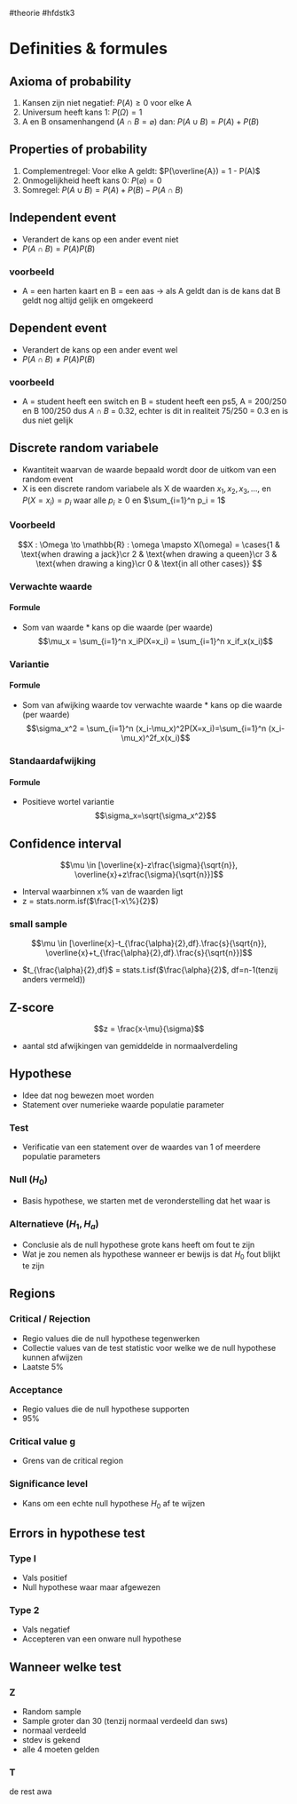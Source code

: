 #theorie #hfdstk3
# Definities & formules
## Axioma of probability
1) Kansen zijn niet negatief: $P(A) \ge 0$  voor elke A
2) Universum heeft kans 1: $P(\Omega) = 1$
3) A en B onsamenhangend ($A \cap B = \varnothing$) dan: $P(A \cup B) = P(A) + P(B)$

## Properties of probability
1) Complementregel: Voor elke A geldt: $P(\overline{A}) = 1 - P(A)$
2) Onmogelijkheid heeft kans 0: $P(\varnothing) = 0$
3) Somregel: $P(A \cup B) = P(A) + P(B) - P(A \cap B)$

## Independent event
- Verandert de kans op een ander event niet
- $P(A \cap B) = P(A)P(B)$
### voorbeeld
- A = een harten kaart en B = een aas -> als A geldt dan is de kans dat B geldt nog altijd gelijk en omgekeerd

## Dependent event
- Verandert de kans op een ander event wel
- $P(A \cap B) \neq P(A)P(B)$
### voorbeeld
- A = student heeft een switch en B = student heeft een ps5, A = 200/250 en B 100/250 dus $A \cap B$ = 0.32, echter is dit in realiteit 75/250 = 0.3 en is dus niet gelijk

## Discrete random variabele
- Kwantiteit waarvan de waarde bepaald wordt door de uitkom van een random event
- X is een discrete random variabele als X de waarden $x_1, x_2, x_3, \dots,$ en $P(X=x_i)=p_i$ waar alle $p_i \ge 0$ en $\sum_{i=1}^n p_i = 1$
### Voorbeeld
$$X : \Omega \to \mathbb{R} : \omega \mapsto X(\omega) = \cases{1 & \text{when drawing a jack}\cr 2 & \text{when drawing a queen}\cr 3 & \text{when drawing a king}\cr 0 & \text{in all other cases}} $$

### Verwachte waarde
#### Formule
- Som van waarde * kans op die waarde (per waarde)
$$\mu_x = \sum_{i=1}^n x_iP(X=x_i) = \sum_{i=1}^n x_if_x(x_i)$$

### Variantie
#### Formule
- Som van afwijking waarde tov verwachte waarde * kans op die waarde (per waarde)
$$\sigma_x^2 = \sum_{i=1}^n (x_i-\mu_x)^2P(X=x_i)=\sum_{i=1}^n (x_i-\mu_x)^2f_x(x_i)$$

### Standaardafwijking
#### Formule
- Positieve wortel variantie
$$\sigma_x=\sqrt{\sigma_x^2}$$

## Confidence interval
$$\mu \in [\overline{x}-z\frac{\sigma}{\sqrt{n}}, \overline{x}+z\frac{\sigma}{\sqrt{n}}]$$
- Interval waarbinnen x% van de waarden ligt
- z = stats.norm.isf($\frac{1-x\%}{2}$)
### small sample
$$\mu \in [\overline{x}-t_{\frac{\alpha}{2},df}.\frac{s}{\sqrt{n}}, \overline{x}+t_{\frac{\alpha}{2},df}.\frac{s}{\sqrt{n}}]$$
- $t_{\frac{\alpha}{2},df}$ = stats.t.isf($\frac{\alpha}{2}$, df=n-1(tenzij anders vermeld))


## Z-score
$$z = \frac{x-\mu}{\sigma}$$
- aantal std afwijkingen van gemiddelde in normaalverdeling

## Hypothese
- Idee dat nog bewezen moet worden
- Statement over numerieke waarde populatie parameter
### Test
- Verificatie van een statement over de waardes van 1 of meerdere populatie parameters
### Null ($H_0$)
- Basis hypothese, we starten met de veronderstelling dat het waar is
### Alternatieve ($H_1, H_a$)
- Conclusie als de null hypothese grote kans heeft om fout te zijn
- Wat je zou nemen als hypothese wanneer er bewijs is dat $H_0$ fout blijkt te zijn

## Regions
### Critical / Rejection
- Regio values die de null hypothese tegenwerken
- Collectie values van de test statistic voor welke we de null hypothese kunnen afwijzen
- Laatste 5%
### Acceptance
- Regio values die de null hypothese supporten
- 95%
### Critical value g
- Grens van de critical region
### Significance level
- Kans om een echte null hypothese $H_0$ af te wijzen

## Errors in hypothese test
### Type I
- Vals positief
- Null hypothese waar maar afgewezen
### Type 2
- Vals negatief
- Accepteren van een onware null hypothese

## Wanneer welke test
### Z
- Random sample
- Sample groter dan 30 (tenzij normaal verdeeld dan sws)
- normaal verdeeld
- stdev is gekend
- alle 4 moeten gelden
### T
de rest awa